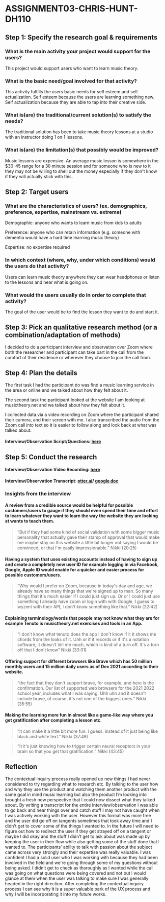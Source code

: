 # ASSIGNMENT03-CHRIS-HUNT-DH110

## Step 1: Specify the research goal & requirements

### What is the main activity your project would support for the users?

This project would support users who want to learn music theory.

### What is the basic need/goal involved for that activity?

This activity fulfills the users basic needs for self esteem and self actualization. Self esteem because the users are learning something new. Self actualization because they are able to tap into their creative side.

### What is(are) the traditional/current solution(s) to satisfy the needs?

The traditional solution has been to take music theory lessons at a studio with an instructor doing 1 on 1 lessons.

### What is(are) the limitation(s) that possibly would be improved?

Music lessons are expensive. An average music lesson is somewhere in the $30-45 range for a 30 minute session and for someone who is new to it they may not be willing to shell out the money especially if they don't know if they will actually stick with this.

## Step 2: Target users

### What are the characteristics of users? (ex. demographics, preference, expertise, mainstream vs. extreme)

Demographic: anyone who wants to learn music from kids to adults

Preference: anyone who can retain information (e.g. someone with dementia would have a hard time learning music theory)

Expertise: no expertise required

### In which context (where, why, under which conditions) would the users do that activity?

Users can learn music theory anywhere they can wear headphones or listen to the lessons and hear what is going on.

### What would the users usually do in order to complete that activity? 

The goal of the user would be to find the lesson they want to do and start it.

## Step 3: Pick an qualitative research method (or a combination/adaptation of methods) 

I decided to do a participant interview and observation over Zoom where both the researcher and participant can take part in the call from the comfort of their residence or wherever they choose to join the call from.

## Step 4: Plan the details

The first task I had the participant do was find a music learning service in the area or online and we talked about how they felt about it.

The second task the participant looked at the website I am looking at musictheory.net and we talked about how they felt about it.

I collected data via a video recording on Zoom where the participant shared their camera, and their screen with me. I also transcribed the audio from the Zoom call into text so it is easier to follow along and look back at what was talked about.

#### Interview/Observation Script/Questions: [here](https://docs.google.com/document/d/1U5IAFcim_O-Wy7sYZisbmb4PXdf6L1hjRXO06tjkcj4/edit?usp=sharing)

## Step 5: Conduct the research

#### Interview/Observation Video Recording: [here](https://youtu.be/lefNzTOUTCw)

#### Interview/Observation Transcript: [otter.ai](https://otter.ai/u/0Md-tboIk9cYZ3HqTOwC4HbrBXM)/ [google doc](https://docs.google.com/document/d/142MAnBB_q71Fr_3j3mYIJ2x_ui1M-VR3eC7VDI3YZfA/edit?usp=sharing)

### Insights from the interview

#### A review from a credible source would be helpful for possible customers/users to gauge if they should even spend their time and effort to learn whatever they want to learn the way the website they are looking at wants to teach them.

>“But if they had some kind of social validation with some bigger music personality that actually gave their stamp of approval that would make me maybe stay on this website a little bit longer not saying I would be convinced, or that I'm easily impressionable.” Nikki (20:25)
  
#### Having a system that uses existing accounts instead of having to sign up and create a completely new user ID for example logging in via Facebook, Google, Apple ID would enable for a quicker and easier process for possible customers/users.

>“Why would I prefer on Zoom, because in today's day and age, we already have so many things that we're signed up to man. So many things that it's much easier if I could just sign up. Or or I could just use something I already have zoom or login with with Google, I guess to wyzent with their API, I don't know something like that.” Nikki (22:42)
  
#### Explaining terminology/words that people may not know what they are for example Tenuto is musictheory.net exercises and tools in an App.

>“I don't know what tenuto does the app I don't know if it it shows me chords from the looks of it. Uhh or if it records or if it's a notation software, it doesn't tell me much, which is kind of a turn off. It's a turn off that I don't know” Nikki (33:01)
  
#### Offering support for different browsers like Brave which has 50 million monthly users and 15 million daily users as of Dec 2021 according to their website.

>“the fact that they don't support brave, for example, and here is the confirmation. Our list of supported web browsers for the 2021 2022 school year, includes what I was saying. Uhh uhh and it doesn't include brave, of course, it's not one of the biggest ones.” Nikki (35:55)
  
#### Making the learning more fun in almost like a game-like way where you get gratification after completing a lesson etc.

>“It can make it a little bit more fun. I guess. instead of it just being like black and white text.” Nikki (37:48)
  
>“It it's just knowing how to trigger certain neural receptors in your brain so that you get that gratification.” Nikki (43:45)
  
## Reflection

The contextual inquiry process really opened up new things I had never considered to try regarding what to research etc. By talking to the user how and why  they use the product and watching them another product with the same goal in mind music learning but also the product I’m looking into brought a fresh new perspective that I could now dissect what they talked about. By writing a transcript for the entire interview/observation I was able to go back and hear things over and catch stuff I may not have caught when I was actively working with the user. However this format was more free and the user did go off on tangents sometimes that took away time and I didn’t get to cover some of the things I wanted to. In the future I will need to figure out how to redirect the user if they get strayed off on a tangent or maybe I did okay and the stuff I didn’t get to ask about was made up by keeping the user in their flow while also getting some of the stuff done that I wanted to. The participants' ability to talk with passion about the subject came across very strongly and their expertise was really valuable. I was confident I had a solid user who I was working with because they had been involved in the field and we're going through some of my questions without being asked. I didn’t get to check as thoroughly as I wanted while the call was going on what questions were being covered and not but I would glance at them when the user was talking to make sure I was generally headed in the right direction. After completing the contextual inquiry process I can see why it is a super valuable park of the UX process and why I will be incorporating it into my future works.
